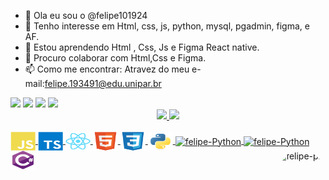 - 👋 Ola eu sou o @felipe101924
- 👀 Tenho interesse em Html, css, js, python, mysql, pgadmin, figma, e AF.
- 🌱 Estou aprendendo  Html , Css, Js e Figma React native.
- 💞️ Procuro colaborar com Html,Css e Figma.
- 📫 Como me encontrar: 
Atravez do meu e-mail:felipe.193491@edu.unipar.br 
 
<div> 
  <a href="https://www.instagram.com/feliptrx/" target="_blank"><img src="https://img.shields.io/badge/-Instagram-%23E4405F?style=for-the-badge&logo=instagram&logoColor=white" target="_blank"></a>
 <a href="  " target="_blank"><img src="https://img.shields.io/badge/Discord-7289DA?style=for-the-badge&logo=discord&logoColor=white" target="_blank"></a> 
  <a href = "https://mail.google.com/mail/u/0/#inbox"><img src="https://img.shields.io/badge/-Gmail-%23333?style=for-the-badge&logo=gmail&logoColor=white" target="_blank"></a>
  <a href="https://www.linkedin.com/in/felipe-ferreira-dos-santos-57371b208/?trk=public-profile-join-page" target="_blank"><img src="https://img.shields.io/badge/-LinkedIn-%230077B5?style=for-the-badge&logo=linkedin&logoColor=white" target="_blank"></a> 
  
</div>

 
 
 <div align="center">
  <a href="https://github.com/felipe101924">
  <img height="180em" src="https://github-readme-stats.vercel.app/api?username=felipe101924&show_icons=true&theme=dark&include_all_commits=true&count_private=true"/>
  <img height="180em" src="https://github-readme-stats.vercel.app/api/top-langs/?username=felipe101924&layout=compact&langs_count=7&theme=dark"/>
</div>
<div style="display: inline_block"><br>
  <img align="center" alt="felipe-Js" height="30" width="40" src="https://raw.githubusercontent.com/devicons/devicon/master/icons/javascript/javascript-plain.svg">
  <img align="center" alt="felipe-Ts" height="30" width="40" src="https://raw.githubusercontent.com/devicons/devicon/master/icons/typescript/typescript-plain.svg">
  <img align="center" alt="felipe-React" height="30" width="40" src="https://raw.githubusercontent.com/devicons/devicon/master/icons/react/react-original.svg">
  <img align="center" alt="felipe-HTML" height="30" width="40" src="https://raw.githubusercontent.com/devicons/devicon/master/icons/html5/html5-original.svg">
  <img align="center" alt="felipe-CSS" height="30" width="40" src="https://raw.githubusercontent.com/devicons/devicon/master/icons/css3/css3-original.svg">
  <img align="center" alt="felipe-Python" height="30" width="40" src="https://raw.githubusercontent.com/devicons/devicon/master/icons/python/python-original.svg">
  <img align="center" alt="felipe-Python" height="30" width="40" src="https://cdn.jsdelivr.net/gh/devicons/devicon/icons/figma/figma-original.svg" />
  <img align="center" alt="felipe-Python" height="30" width="40" src="https://cdn.jsdelivr.net/gh/devicons/devicon/icons/aftereffects/aftereffects-original.svg" />
  <img align="center" alt="felipe-Csharp" height="30" width="40" src="https://raw.githubusercontent.com/devicons/devicon/master/icons/csharp/csharp-original.svg">
  <img align="right" alt="felipe-pic" height="150" style="border-radius:50px;" src="https://cdn.discordapp.com/attachments/681304201359523870/897957184527274024/fca58d5c001bb183b360ed9659402dec.gif">
</div>
